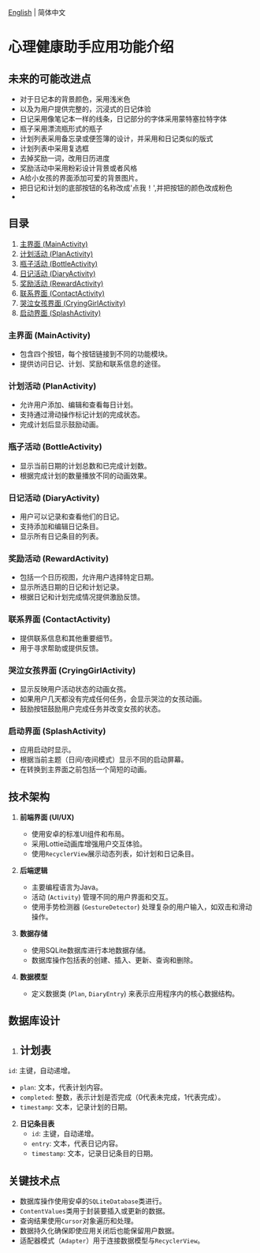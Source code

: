 [English](README.md) | 简体中文
# 心理健康助手应用功能介绍

## 未来的可能改进点
- 对于日记本的背景颜色，采用浅米色
- 以及为用户提供完整的，沉浸式的日记体验
- 日记采用像笔记本一样的线条，日记部分的字体采用蒙特塞拉特字体
- 瓶子采用漂流瓶形式的瓶子
- 计划列表采用备忘录或便签簿的设计，并采用和日记类似的版式
- 计划列表中采用复选框
- 去掉奖励一词，改用日历进度
- 奖励活动中采用粉彩设计背景或者风格
- A给小女孩的界面添加可爱的背景图片。
- 把日记和计划的底部按钮的名称改成'点我！',并把按钮的颜色改成粉色
- 
## 目录
1. [主界面 (MainActivity)](#主界面-mainactivity)
2. [计划活动 (PlanActivity)](#计划活动-planactivity)
3. [瓶子活动 (BottleActivity)](#瓶子活动-bottleactivity)
4. [日记活动 (DiaryActivity)](#日记活动-diaryactivity)
5. [奖励活动 (RewardActivity)](#奖励活动-rewardactivity)
6. [联系界面 (ContactActivity)](#联系界面-contactactivity)
7. [哭泣女孩界面 (CryingGirlActivity)](#哭泣女孩界面-cryinggirlactivity)
8. [启动界面 (SplashActivity)](#启动界面-splashactivity)

### 主界面 (MainActivity)
- 包含四个按钮，每个按钮链接到不同的功能模块。
- 提供访问日记、计划、奖励和联系信息的途径。

### 计划活动 (PlanActivity)
- 允许用户添加、编辑和查看每日计划。
- 支持通过滑动操作标记计划的完成状态。
- 完成计划后显示鼓励动画。

### 瓶子活动 (BottleActivity)
- 显示当前日期的计划总数和已完成计划数。
- 根据完成计划的数量播放不同的动画效果。

### 日记活动 (DiaryActivity)
- 用户可以记录和查看他们的日记。
- 支持添加和编辑日记条目。
- 显示所有日记条目的列表。

### 奖励活动 (RewardActivity)
- 包括一个日历视图，允许用户选择特定日期。
- 显示所选日期的日记和计划记录。
- 根据日记和计划完成情况提供激励反馈。

### 联系界面 (ContactActivity)
- 提供联系信息和其他重要细节。
- 用于寻求帮助或提供反馈。

### 哭泣女孩界面 (CryingGirlActivity)
- 显示反映用户活动状态的动画女孩。
- 如果用户几天都没有完成任何任务，会显示哭泣的女孩动画。
- 鼓励按钮鼓励用户完成任务并改变女孩的状态。

### 启动界面 (SplashActivity)
- 应用启动时显示。
- 根据当前主题（日间/夜间模式）显示不同的启动屏幕。
- 在转换到主界面之前包括一个简短的动画。

## 技术架构
1. **前端界面 (UI/UX)**
   - 使用安卓的标准UI组件和布局。
   - 采用Lottie动画库增强用户交互体验。
   - 使用`RecyclerView`展示动态列表，如计划和日记条目。

2. **后端逻辑**
   - 主要编程语言为Java。
   - 活动 (`Activity`) 管理不同的用户界面和交互。
   - 使用手势检测器 (`GestureDetector`) 处理复杂的用户输入，如双击和滑动操作。

3. **数据存储**
   - 使用SQLite数据库进行本地数据存储。
   - 数据库操作包括表的创建、插入、更新、查询和删除。

4. **数据模型**
   - 定义数据类 (`Plan`, `DiaryEntry`) 来表示应用程序内的核心数据结构。

## 数据库设计
1. **计划表**
   -

`id`: 主键，自动递增。
- `plan`: 文本，代表计划内容。
- `completed`: 整数，表示计划是否完成（0代表未完成，1代表完成）。
- `timestamp`: 文本，记录计划的日期。

2. **日记条目表**
   - `id`: 主键，自动递增。
   - `entry`: 文本，代表日记内容。
   - `timestamp`: 文本，记录日记条目的日期。

## 关键技术点
- 数据库操作使用安卓的`SQLiteDatabase`类进行。
- `ContentValues`类用于封装要插入或更新的数据。
- 查询结果使用`Cursor`对象遍历和处理。
- 数据持久化确保即使应用关闭后也能保留用户数据。
- 适配器模式（`Adapter`）用于连接数据模型与`RecyclerView`。

